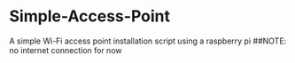 # Simple-Access-Point
A simple Wi-Fi access point installation script using a raspberry pi
##NOTE: no internet connection for now
